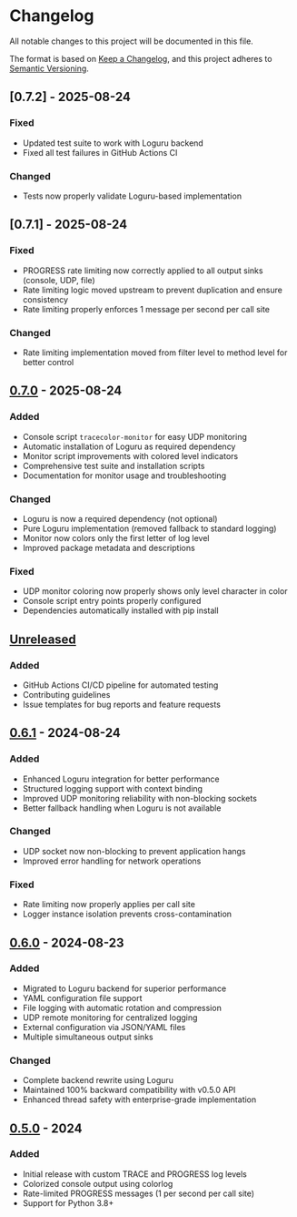# Changelog

All notable changes to this project will be documented in this file.

The format is based on [Keep a Changelog](https://keepachangelog.com/en/1.0.0/),
and this project adheres to [Semantic Versioning](https://semver.org/spec/v2.0.0.html).

## [0.7.2] - 2025-08-24

### Fixed
- Updated test suite to work with Loguru backend
- Fixed all test failures in GitHub Actions CI

### Changed
- Tests now properly validate Loguru-based implementation

## [0.7.1] - 2025-08-24

### Fixed
- PROGRESS rate limiting now correctly applied to all output sinks (console, UDP, file)
- Rate limiting logic moved upstream to prevent duplication and ensure consistency
- Rate limiting properly enforces 1 message per second per call site

### Changed
- Rate limiting implementation moved from filter level to method level for better control

## [0.7.0] - 2025-08-24

### Added
- Console script `tracecolor-monitor` for easy UDP monitoring
- Automatic installation of Loguru as required dependency
- Monitor script improvements with colored level indicators
- Comprehensive test suite and installation scripts
- Documentation for monitor usage and troubleshooting

### Changed
- Loguru is now a required dependency (not optional)
- Pure Loguru implementation (removed fallback to standard logging)
- Monitor now colors only the first letter of log level
- Improved package metadata and descriptions

### Fixed
- UDP monitor coloring now properly shows only level character in color
- Console script entry points properly configured
- Dependencies automatically installed with pip install

## [Unreleased]

### Added
- GitHub Actions CI/CD pipeline for automated testing
- Contributing guidelines
- Issue templates for bug reports and feature requests

## [0.6.1] - 2024-08-24

### Added
- Enhanced Loguru integration for better performance
- Structured logging support with context binding
- Improved UDP monitoring reliability with non-blocking sockets
- Better fallback handling when Loguru is not available

### Changed
- UDP socket now non-blocking to prevent application hangs
- Improved error handling for network operations

### Fixed
- Rate limiting now properly applies per call site
- Logger instance isolation prevents cross-contamination

## [0.6.0] - 2024-08-23

### Added
- Migrated to Loguru backend for superior performance
- YAML configuration file support
- File logging with automatic rotation and compression
- UDP remote monitoring for centralized logging
- External configuration via JSON/YAML files
- Multiple simultaneous output sinks

### Changed
- Complete backend rewrite using Loguru
- Maintained 100% backward compatibility with v0.5.0 API
- Enhanced thread safety with enterprise-grade implementation

## [0.5.0] - 2024

### Added
- Initial release with custom TRACE and PROGRESS log levels
- Colorized console output using colorlog
- Rate-limited PROGRESS messages (1 per second per call site)
- Support for Python 3.8+

[Unreleased]: https://github.com/marcodelpin/tracecolor/compare/v0.7.0...HEAD
[0.7.0]: https://github.com/marcodelpin/tracecolor/compare/v0.6.1...v0.7.0
[0.6.1]: https://github.com/marcodelpin/tracecolor/compare/v0.6.0...v0.6.1
[0.6.0]: https://github.com/marcodelpin/tracecolor/compare/v0.5.0...v0.6.0
[0.5.0]: https://github.com/marcodelpin/tracecolor/releases/tag/v0.5.0